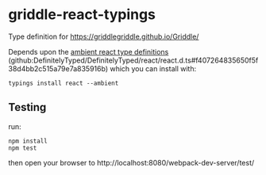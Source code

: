 # griddle-react-typings
Type definition for https://griddlegriddle.github.io/Griddle/

Depends upon the [ambient react type definitions](https://github.com/DefinitelyTyped/DefinitelyTyped/tree/c2c22c3b953fe9730d4802022d5e0d18d083909e/react) (github:DefinitelyTyped/DefinitelyTyped/react/react.d.ts#f407264835650f5f38d4bb2c515a79e7a835916b)
which you can install with:

```
typings install react --ambient
```
## Testing
run:
```
npm install
npm test
```

then open your browser to http://localhost:8080/webpack-dev-server/test/